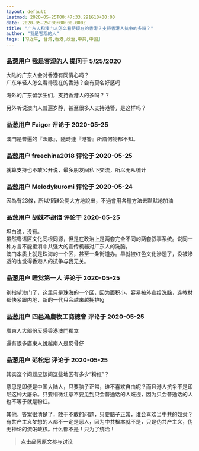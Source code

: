 ```yaml
---
layout: default
Lastmod: 2020-05-25T00:47:33.291610+00:00
date: 2020-05-25T00:00:00.000Z
title: "广东人和澳门人怎么看待现在的香港？支持香港人抗争的多吗？"
author: "我是客观的人"
tags: [习近平, 台湾,香港,政治,中共,中国]
---
```



### 品葱用户 **我是客观的人** 提问于 5/25/2020
    
大陆的广东人会对香港有同情心吗？   
广东年轻人怎么看待现在的香港？会有莫名好感吗  
  
海外的广东留学生们，支持香港人的多吗？？  
  
另外听说澳门人普遍岁静，甚至很多人支持港警，是这样吗？
    
                

### 品葱用户 **Faigor** 评论于 2020-05-25
        
澳門是普遍的『沃豚』，隨時連『港警』所謂何物都不知。
        
                

### 品葱用户 **freechina2018** 评论于 2020-05-25
        
就算支持也不敢公开说，最多朋友间私下交流，所以无从统计
        
                

### 品葱用户 **Melodykuromi** 评论于 2020-05-24
        
因為有23條，所以很難公開大方地說出，不過會用各種方法去默默地加油
        
                

### 品葱用户 **胡妹不胡诌** 评论于 2020-05-25
        
坦白说，没有。  
虽然粤语区文化同根同源，但是在政治上是两套完全不同的两套叙事系统。说同一种方言不能抵消中共强大的宣传机器对广东人的洗脑。  
澳门本质上就是珠海的一个区，甚至一条街道办。早就被红色文化渗透了，没被渗透的也觉得香港人的抗争与我无关。
        
                

### 品葱用户 **睡觉第一人** 评论于 2020-05-25
        
别指望澳门了，这里只是珠海的一个区，因为面积小，容易被外宣给洗脑，连教材都快紧跟内地，新的一代只会越来越拥护tg
        
                

### 品葱用户 **四邑漁農牧工商總會** 评论于 2020-05-25
        
廣東人大部份反感香港澳門獨立  
  
還有很多廣東人說越南人是反骨仔
        
                

### 品葱用户 **范松忠** 评论于 2020-05-25
        
其实这个问题应该问这些地区有多少“粉红”？  
  
意思是即便是中国大陆人，只要脑子正常，谁不喜欢自由呢？而且港人抗争不是印尼这种大屠杀。只要稍微注意不要见到只会普通话的人歧视，因为只会普通话的人也不等于就是粉红。  
  
其他，答案很清楚了，敢于不敢的问题，只要脑子正常，谁会喜欢当中共的奴隶？有共产主义梦想的人都不一定是恶人，因为中共根本就不是，只是伪共产主义，伪无神论的流氓政权。什么都不是！只为了统治！
        
                





> [点击品葱原文参与讨论](https://pincong.rocks/question/25903)

